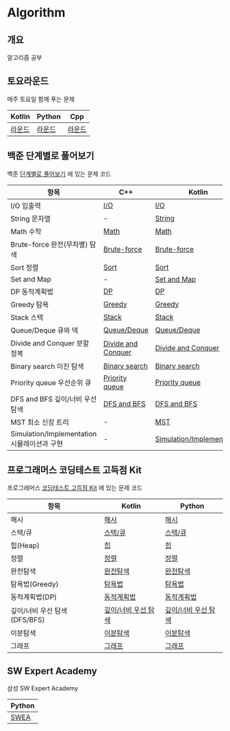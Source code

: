 # Algorithm

## 개요

알고리즘 공부

## 토요라운드

매주 토요일 함께 푸는 문제

| Kotlin              | Python              | Cpp              |
|---------------------|---------------------|------------------|
| [라운드](kotlin/round) | [라운드](python/round) | [라운드](cpp/round) |

## 백준 단계별로 풀어보기

백준 [단계별로 풀어보기](https://www.acmicpc.net/step) 에 있는 문제 코드

| 항목                                  | C++                                           | Kotlin                                                  | Python                                                  |
|-------------------------------------|-----------------------------------------------|---------------------------------------------------------|---------------------------------------------------------|
| I/O 입출력                             | [I/O](cpp/step/io)                            | [I/O](kotlin/step/io)                                   | -                                                       |
| String 문자열                          | -                                             | [String](kotlin/step/string)                            | -                                                       |
| Math 수학                             | [Math](cpp/step/math)                         | [Math](kotlin/step/math)                                | -                                                       |
| Brute-force 완전(무차별) 탐색              | [Brute-force](cpp/step/brute-force)           | [Brute-force](kotlin/step/brute-force)                  | -                                                       |
| Sort 정렬                             | [Sort](cpp/step/sort)                         | [Sort](kotlin/step/sort)                                | -                                                       |
| Set and Map                         | -                                             | [Set and Map](kotlin/step/set&map)                      | -                                                       |
| DP 동적계획법                            | [DP](cpp/step/dp)                             | [DP](kotlin/step/dp)                                    | -                                                       |
| Greedy 탐욕                           | [Greedy](cpp/step/greedy)                     | [Greedy](kotlin/step/greedy)                            | -                                                       |
| Stack 스택                            | [Stack](cpp/step/stack)                       | [Stack](kotlin/step/stack)                              | -                                                       |
| Queue/Deque 큐와 덱                    | [Queue/Deque](cpp/step/que)                   | [Queue/Deque](kotlin/step/que)                          | -                                                       |
| Divide and Conquer 분할 정복            | [Divide and Conquer](cpp/step/divide&conquer) | [Divide and Conquer](kotlin/step/divide&conquer)        | -                                                       |
| Binary search 이진 탐색                 | [Binary search](cpp/step/binary-search)       | [Binary search](kotlin/step/binary-search)              | -                                                       |
| Priority queue 우선순위 큐               | [Priority queue](cpp/step/priority-queue)     | [Priority queue](kotlin/step/priority-queue)            | -                                                       |
| DFS and BFS 깊이/너비 우선 탐색             | [DFS and BFS](cpp/step/dfs&bfs)               | [DFS and BFS](kotlin/step/dfs&bfs)                      | [DFS and BFS](python/step/dfs&bfs)                      |
| MST 최소 신장 트리                        | -                                             | [MST](kotlin/step/mst)                                  | -                                                       |
| Simulation/Implementation 시뮬레이션과 구현 | -                                             | [Simulation/Implementation](kotlin/step/implementation) | [Simulation/Implementation](python/step/implementation) |

## 프로그래머스 코딩테스트 고득점 Kit

프로그래머스 [코딩테스트 고득점 Kit](https://programmers.co.kr/learn/challenges) 에 있는 문제 코드

| 항목                   | Kotlin                            | Python                         |
|----------------------|-----------------------------------|--------------------------------|
| 해시                   | [해시](kotlin/kit/hash)             | [해시](python/kit/hash)          |
| 스택/큐                 | [스택/큐](kotlin/kit/stack-queue)    | [스택/큐](python/kit/stack-queue) |
| 힙(Heap)              | [힙](kotlin/kit/heap)              | [힙](python/kit/heap)           |
| 정렬                   | [정렬](kotlin/kit/sort)             |[정렬](python/kit/sort)             |
| 완전탐색                 | [완전탐색](kotlin/kit/brute-force)    |[완전탐색](python/kit/brute-force)    |
| 탐욕법(Greedy)          | [탐욕법](kotlin/kit/greedy)          |[탐욕법](python/kit/greedy)          |
| 동적계획법(DP)            | [동적계획법](kotlin/kit/dp)            |[동적계획법](python/kit/dp)            |
| 깊이/너비 우선 탐색(DFS/BFS) | [깊이/너비 우선 탐색](kotlin/kit/dfs-bfs) |[깊이/너비 우선 탐색](python/kit/dfs-bfs) |
| 이분탐색                 | [이분탐색](kotlin/kit/binary-search)  |[이분탐색](python/kit/binary-search)  |
| 그래프                  | [그래프](kotlin/kit/graph)               |[그래프](python/kit/graph)           |


## SW Expert Academy

삼성 SW Expert Academy

| Python              |
|---------------------|
| [SWEA](python/swea) |
